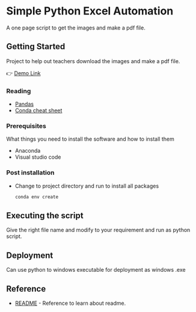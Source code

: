 # Simple Python Excel Automation

A one page script to get the images and make a pdf file.

## Getting Started

Project to help out teachers download the images and make a pdf file.

👉 [Demo Link](https://www.linkedin.com/posts/activity-6717881227606671360-bksx)

### Reading

* [Pandas](https://pandas.pydata.org/docs/getting_started/intro_tutorials/01_table_oriented.html)
* [Conda cheat sheet](https://docs.conda.io/projects/conda/en/4.6.0/_downloads/52a95608c49671267e40c689e0bc00ca/conda-cheatsheet.pdf)

### Prerequisites

What things you need to install the software and how to install them

* Anaconda
* Visual studio code

### Post installation

* Change to project directory and run to install all packages

    ```bash
    conda env create
    ```

## Executing the script

Give the right file name and modify to your requirement and run as python script.

## Deployment

Can use python to windows executable  for deployment as windows .exe

## Reference

* [README](https://commonmark.org/help/tutorial/03-paragraphs.html) - Reference to learn about readme.
